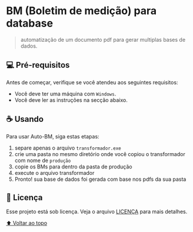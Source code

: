 # BM (Boletim de medição) para database

<!---Esses são exemplos. Veja https://shields.io para outras pessoas ou para personalizar este conjunto de escudos. Você pode querer incluir dependências, status do projeto e informações de licença aqui--->

> automatização de um documento pdf para gerar multiplas bases de dados.

## 💻 Pré-requisitos

Antes de começar, verifique se você atendeu aos seguintes requisitos:
<!---Estes são apenas requisitos de exemplo. Adicionar, duplicar ou remover conforme necessário--->
* Você deve ter uma máquina com `Windows`.
* Você deve ler as instruções na secção abaixo.


## ☕ Usando 

Para usar Auto-BM, siga estas etapas:


1. separe apenas o arquivo `transformador.exe`
2. crie uma pasta no mesmo diretório onde você copiou o transformador com nome de `produção`
3. copie os BMs para dentro da pasta de produção
4. execute o arquivo transformador
5. Pronto! sua base de dados foi gerada com base nos pdfs da sua pasta


## 📝 Licença

Esse projeto está sob licença. Veja o arquivo [LICENÇA](LICENSE.md) para mais detalhes.

[⬆ Voltar ao topo](#nome-do-projeto)<br>
